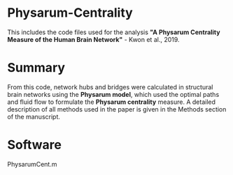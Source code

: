 # Physarum-Centrality
This includes the code files used for the analysis **"A Physarum Centrality Measure of the Human Brain Network"** - Kwon et al., 2019.

# Summary
From this code, network hubs and bridges were calculated in structural brain networks using the **Physarum model**, which used the optimal paths and fluid flow to formulate the **Physarum centrality** measure. A detailed description of all methods used in the paper is given in the Methods section of the manuscript.

# Software
PhysarumCent.m
